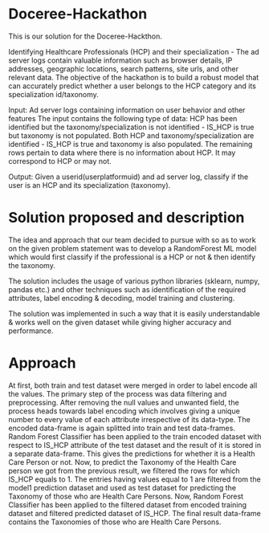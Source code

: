 # Doceree-Hackathon
This is our solution for the Doceree-Hackthon.

Identifying Healthcare Professionals (HCP) and their specialization - 
The ad server logs contain valuable information such as browser details, IP addresses, geographic locations, search patterns, site urls, and other relevant data. The objective of the hackathon is to build a robust model that can accurately predict whether a user belongs to the HCP category and its specialization id/taxonomy.

Input: Ad server logs containing information on user behavior and other features
The input contains the following type of data:
HCP has been identified but the taxonomy/specialization is not identified - IS_HCP is true but taxonomy is not populated.
Both HCP and taxonomy/specialization are identified - IS_HCP is true and taxonomy is also populated.
The remaining rows pertain to data where there is no information about HCP. It may correspond to HCP or may not.

Output: Given a userid(userplatformuid) and ad server log, classify if the user is an HCP and its specialization (taxonomy). 

# Solution proposed and description
The idea and approach that our team decided to pursue with so as to work on the given problem statement was to develop a RandomForest ML model which would first classify if the professional is a HCP or not & then identify the taxonomy.

The solution includes the usage of various python libraries (sklearn, numpy, pandas etc.) and other techniques such as identification of the required attributes, label encoding & decoding, model training and clustering. 

The solution was implemented in such a way that it is easily understandable & works well on the given dataset while giving higher accuracy and performance.

# Approach
At first, both train and test dataset were merged in order to label encode all the values. The primary step of the process was data filtering and preprocessing. After removing the null values and unwanted field, the process heads towards label encoding which involves giving a unique number to every value of each attribute irrespective of its data-type. 
The encoded data-frame is again splitted into train and test data-frames. Random Forest Classifier has been applied to the train encoded dataset with respect to IS_HCP attribute of the test dataset and the result of it is stored in a separate data-frame. This gives the predictions for whether it is a Health Care Person or not.
Now, to predict the Taxonomy of the Health Care person we got from the previous result, we filtered the rows for which IS_HCP equals to 1.
The entries having values equal to 1 are filtered from the model1 prediction dataset and used as test dataset for predicting the Taxonomy of those who are Health Care Persons.
Now, Random Forest Classifier has been applied to the filtered dataset from encoded training dataset and filtered predicted dataset of IS_HCP. 
The final result data-frame contains the Taxonomies of those who are Health Care Persons.




